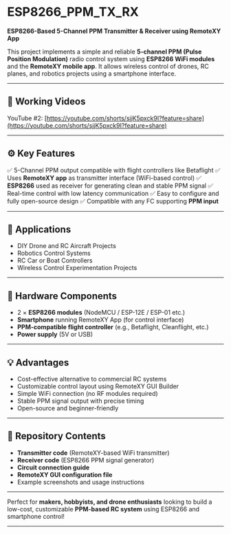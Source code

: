 # **ESP8266_PPM_TX_RX**

**ESP8266-Based 5-Channel PPM Transmitter & Receiver using RemoteXY App**

This project implements a simple and reliable **5-channel PPM (Pulse Position Modulation)** radio control system using **ESP8266 WiFi modules** and the **RemoteXY mobile app**.
It allows wireless control of drones, RC planes, and robotics projects using a smartphone interface.

---

## 🎥 **Working Videos**

YouTube #2: [https://youtube.com/shorts/sjjK5pxck9I?feature=share](https://youtube.com/shorts/sjjK5pxck9I?feature=share)

---

## ⚙️ **Key Features**

✅ 5-Channel PPM output compatible with flight controllers like Betaflight
✅ Uses **RemoteXY app** as transmitter interface (WiFi-based control)
✅ **ESP8266** used as receiver for generating clean and stable PPM signal
✅ Real-time control with low latency communication
✅ Easy to configure and fully open-source design
✅ Compatible with any FC supporting **PPM input**

---

## 🚁 **Applications**

* DIY Drone and RC Aircraft Projects
* Robotics Control Systems
* RC Car or Boat Controllers
* Wireless Control Experimentation Projects

---

## 🔩 **Hardware Components**

* 2 × **ESP8266 modules** (NodeMCU / ESP-12E / ESP-01 etc.)
* **Smartphone** running RemoteXY App (for control interface)
* **PPM-compatible flight controller** (e.g., Betaflight, Cleanflight, etc.)
* **Power supply** (5V or USB)

---

## 💡 **Advantages**

* Cost-effective alternative to commercial RC systems
* Customizable control layout using RemoteXY GUI Builder
* Simple WiFi connection (no RF modules required)
* Stable PPM signal output with precise timing
* Open-source and beginner-friendly

---

## 📂 **Repository Contents**

* **Transmitter code** (RemoteXY-based WiFi transmitter)
* **Receiver code** (ESP8266 PPM signal generator)
* **Circuit connection guide**
* **RemoteXY GUI configuration file**
* Example screenshots and usage instructions

---

Perfect for **makers, hobbyists, and drone enthusiasts** looking to build a low-cost, customizable **PPM-based RC system** using ESP8266 and smartphone control!

---

